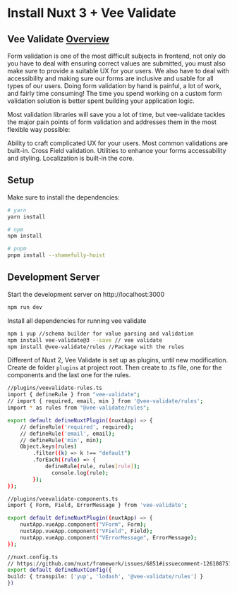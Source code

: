 # Install Nuxt 3 + Vee Validate


## Vee Validate [Overview](https://vee-validate.logaretm.com/v3/overview.html)
Form validation is one of the most difficult subjects in frontend, not only do you 
have to deal with ensuring correct values are submitted, you must also make sure to 
provide a suitable UX for your users. We also have to deal with accessibility and 
making sure our forms are inclusive and usable for all types of our users. Doing form 
validation by hand is painful, a lot of work, and fairly time consuming! The time you 
spend working on a custom form validation solution is better spent building your application 
logic.

Most validation libraries will save you a lot of time, but vee-validate tackles the major 
pain points of form validation and addresses them in the most flexible way possible:

Ability to craft complicated UX for your users.
Most common validations are built-in.
Cross Field validation.
Utilities to enhance your forms accessability and styling.
Localization is built-in the core.


## Setup

Make sure to install the dependencies:

```bash
# yarn
yarn install

# npm
npm install

# pnpm
pnpm install --shamefully-hoist
```

## Development Server

Start the development server on http://localhost:3000

```bash
npm run dev
```

Install all dependencies for running vee validate
```bash
npm i yup //schema builder for value parsing and validation
npm install vee-validate@3 --save // vee validate
npm install @vee-validate/rules //Package with the rules
```

Different of Nuxt 2, Vee Validate is set up as plugins, until new modification.
Create de folder ```plugins``` at project root. Then create to .ts file, one for 
the components and the last one for the rules.

```bash
//plugins/veevalidate-rules.ts
import { defineRule } from "vee-validate";
// import { required, email, min } from '@vee-validate/rules';
import * as rules from "@vee-validate/rules";

export default defineNuxtPlugin((nuxtApp) => {
    // defineRule('required', required);
    // defineRule('email', email);
    // defineRule('min', min);
    Object.keys(rules)
        .filter((k) => k !== "default")
        .forEach((rule) => {
            defineRule(rule, rules[rule]);
              console.log(rule);
        });
});
```
```bash
//plugins/veevalidate-components.ts
import { Form, Field, ErrorMessage } from 'vee-validate';

export default defineNuxtPlugin((nuxtApp) => {
    nuxtApp.vueApp.component("VForm", Form);
    nuxtApp.vueApp.component("VField", Field);
    nuxtApp.vueApp.component("VErrorMessage", ErrorMessage);
});

```


```bash
//nuxt.config.ts
// https://github.com/nuxt/framework/issues/6851#issuecomment-1261087515
export default defineNuxtConfig({
build: { transpile: ['yup', 'lodash', '@vee-validate/rules'] }
})
```

